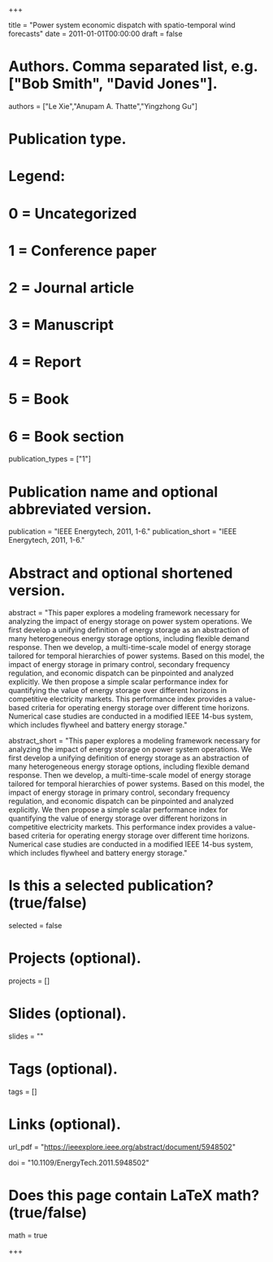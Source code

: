 +++

title = "Power system economic dispatch with spatio-temporal wind forecasts"
date = 2011-01-01T00:00:00
draft = false

# Authors. Comma separated list, e.g. ["Bob Smith", "David Jones"].
authors = ["Le Xie","Anupam A. Thatte","Yingzhong Gu"]

# Publication type.
# Legend:
# 0 = Uncategorized
# 1 = Conference paper
# 2 = Journal article
# 3 = Manuscript
# 4 = Report
# 5 = Book
# 6 = Book section
publication_types = ["1"]

# Publication name and optional abbreviated version.
publication = "IEEE Energytech, 2011, 1-6."
publication_short = "IEEE Energytech, 2011, 1-6."

# Abstract and optional shortened version.
abstract = "This paper explores a modeling framework necessary for analyzing the impact of energy storage on power system operations. We first develop a unifying definition of energy storage as an abstraction of many heterogeneous energy storage options, including flexible demand response. Then we develop, a multi-time-scale model of energy storage tailored for temporal hierarchies of power systems. Based on this model, the impact of energy storage in primary control, secondary frequency regulation, and economic dispatch can be pinpointed and analyzed explicitly. We then propose a simple scalar performance index for quantifying the value of energy storage over different horizons in competitive electricity markets. This performance index provides a value-based criteria for operating energy storage over different time horizons. Numerical case studies are conducted in a modified IEEE 14-bus system, which includes flywheel and battery energy storage."

abstract_short = "This paper explores a modeling framework necessary for analyzing the impact of energy storage on power system operations. We first develop a unifying definition of energy storage as an abstraction of many heterogeneous energy storage options, including flexible demand response. Then we develop, a multi-time-scale model of energy storage tailored for temporal hierarchies of power systems. Based on this model, the impact of energy storage in primary control, secondary frequency regulation, and economic dispatch can be pinpointed and analyzed explicitly. We then propose a simple scalar performance index for quantifying the value of energy storage over different horizons in competitive electricity markets. This performance index provides a value-based criteria for operating energy storage over different time horizons. Numerical case studies are conducted in a modified IEEE 14-bus system, which includes flywheel and battery energy storage."

# Is this a selected publication? (true/false)
selected = false

# Projects (optional).
projects = []

# Slides (optional).
slides = ""

# Tags (optional).
tags = []

# Links (optional).
url_pdf = "https://ieeexplore.ieee.org/abstract/document/5948502"



doi = "10.1109/EnergyTech.2011.5948502"

# Does this page contain LaTeX math? (true/false)
math = true



+++

